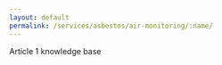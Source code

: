 ```yaml
---
layout: default
permalink: /services/asbestos/air-monitoring/:name/
---
```

Article 1 knowledge base
